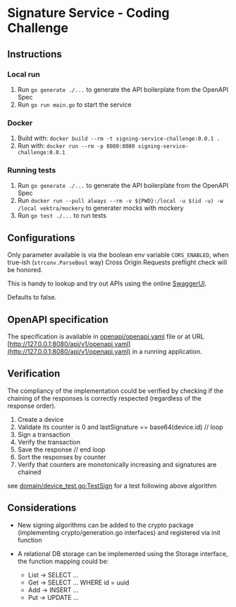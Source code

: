 # Signature Service - Coding Challenge

## Instructions

### Local run

1. Run `go generate ./...` to generate the API boilerplate from the OpenAPI Spec
2. Run `go run main.go` to start the service

### Docker

1. Build with: `docker build --rm -t signing-service-challenge:0.0.1 .`
2. Run with: `docker run --rm -p 8080:8080 signing-service-challenge:0.0.1`

### Running tests

1. Run `go generate ./...` to generate the API boilerplate from the OpenAPI Spec
2. Run `docker run --pull always --rm -v ${PWD}:/local -u $(id -u) -w /local vektra/mockery` to generater mocks with mockery
3. Run `go test ./...` to run tests

## Configurations

Only parameter available is via the boolean env variable `CORS_ENABLED`, when true-ish (`strconv.ParseBool` way) Cross Origin Requests preflight check will be honored.

This is handy to lookup and try out APIs using the online [SwaggerUI](https://petstore3.swagger.io/?url=http://127.0.0.1:8080/api/v1/openapi.yaml).

Defaults to false.

## OpenAPI specification

The specification is available in [openapi/openapi.yaml](openapi/openapi.yaml) file or at URL [http://127.0.0.1:8080/api/v1/openapi.yaml](http://127.0.0.1:8080/api/v1/openapi.yaml) in a running application.

## Verification

The compliancy of the implementation could be verified by checking if the chaining of the responses is correctly respected (regardless of the response order).

1. Create a device
2. Validate its counter is 0 and lastSignature == base64(device.id)
// loop
3. Sign a transaction
4. Verify the transaction
5. Save the response
// end loop
6. Sort the responses by counter
7. Verify that counters are monotonically increasing and signatures are chained

see [domain/device_test.go:TestSign](domain/device_test.go#L136) for a test following above algorithm

## Considerations

* New signing algorithms can be added to the crypto package (implementing crypto/generation.go interfaces) and registered via init function
* A relational DB storage can be implemented using the Storage interface, the function mapping could be:

  * List -> SELECT ...
  * Get -> SELECT ... WHERE id = uuid
  * Add -> INSERT ...
  * Put -> UPDATE ...
